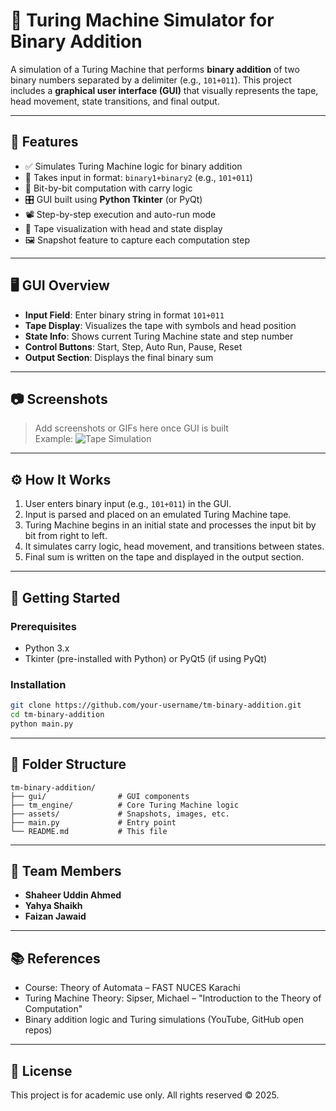 # 🧠 Turing Machine Simulator for Binary Addition

A simulation of a Turing Machine that performs **binary addition** of two binary numbers separated by a delimiter (e.g., `101+011`). This project includes a **graphical user interface (GUI)** that visually represents the tape, head movement, state transitions, and final output.

---

## 📌 Features

- ✅ Simulates Turing Machine logic for binary addition
- 🧾 Takes input in format: `binary1+binary2` (e.g., `101+011`)
- 🧠 Bit-by-bit computation with carry logic
- 🎛️ GUI built using **Python Tkinter** (or PyQt)
- 📽️ Step-by-step execution and auto-run mode
- 🧾 Tape visualization with head and state display
- 🖼️ Snapshot feature to capture each computation step

---

## 🖥️ GUI Overview

- **Input Field**: Enter binary string in format `101+011`
- **Tape Display**: Visualizes the tape with symbols and head position
- **State Info**: Shows current Turing Machine state and step number
- **Control Buttons**: Start, Step, Auto Run, Pause, Reset
- **Output Section**: Displays the final binary sum

---

## 📷 Screenshots

> Add screenshots or GIFs here once GUI is built  
> Example:
> ![Tape Simulation](screenshots/tape_example.png)

---

## ⚙️ How It Works

1. User enters binary input (e.g., `101+011`) in the GUI.
2. Input is parsed and placed on an emulated Turing Machine tape.
3. Turing Machine begins in an initial state and processes the input bit by bit from right to left.
4. It simulates carry logic, head movement, and transitions between states.
5. Final sum is written on the tape and displayed in the output section.

---

## 🚀 Getting Started

### Prerequisites

- Python 3.x
- Tkinter (pre-installed with Python) or PyQt5 (if using PyQt)

### Installation

```bash
git clone https://github.com/your-username/tm-binary-addition.git
cd tm-binary-addition
python main.py
```
---

## 🧩 Folder Structure

```
tm-binary-addition/
├── gui/                # GUI components
├── tm_engine/          # Core Turing Machine logic
├── assets/             # Snapshots, images, etc.
├── main.py             # Entry point
└── README.md           # This file
```

---

## 👥 Team Members

- **Shaheer Uddin Ahmed**
- **Yahya Shaikh**
- **Faizan Jawaid**

---

## 📚 References

- Course: Theory of Automata – FAST NUCES Karachi
- Turing Machine Theory: Sipser, Michael – "Introduction to the Theory of Computation"
- Binary addition logic and Turing simulations (YouTube, GitHub open repos)

---

## 📜 License

This project is for academic use only. All rights reserved © 2025.

